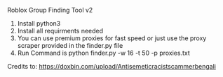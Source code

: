 Roblox Group Finding Tool v2

1. Install python3
2. Install all requirments needed
3. You can use premium proxies for fast speed or just use the proxy scraper provided in the finder.py file
4. Run Command is python finder.py -w 16 -t 50 -p proxies.txt


Credits to: https://doxbin.com/upload/Antisemeticracistscammerbengali 
